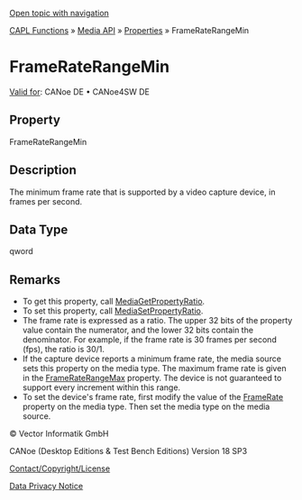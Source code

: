 [Open topic with navigation](../../../../../CANoeDEFamily.htm#Topics/CAPLFunctions/Media/Properties/CAPLfunctionFrameRateRangeMin.md)

[CAPL Functions](../../CAPLfunctions.md) » [Media API](../CAPLfunctionsMediaOverview.md) » [Properties](../CAPLfunctionsMediaProperties.md) » FrameRateRangeMin

# FrameRateRangeMin

[Valid for](../../../Shared/FeatureAvailability.md):  CANoe DE • CANoe4SW DE

## Property

FrameRateRangeMin

## Description

The minimum frame rate that is supported by a video capture device, in frames per second.

## Data Type

qword

## Remarks

- To get this property, call [MediaGetPropertyRatio](../Functions/CAPLfunctionMediaGetPropertyRatio.md).
- To set this property, call [MediaSetPropertyRatio](../Functions/CAPLfunctionMediaSetPropertyRatio.md).
- The frame rate is expressed as a ratio. The upper 32 bits of the property value contain the numerator, and the lower 32 bits contain the denominator. For example, if the frame rate is 30 frames per second (fps), the ratio is 30/1.
- If the capture device reports a minimum frame rate, the media source sets this property on the media type. The maximum frame rate is given in the [FrameRateRangeMax](CAPLfunctionFrameRateRangeMax.md) property. The device is not guaranteed to support every increment within this range.
- To set the device's frame rate, first modify the value of the [FrameRate](CAPLfunctionFrameRate.md) property on the media type. Then set the media type on the media source.

© Vector Informatik GmbH

CANoe (Desktop Editions & Test Bench Editions) Version 18 SP3

[Contact/Copyright/License](../../../Shared/ContactCopyrightLicense.md)

[Data Privacy Notice](https://www.vector.com/int/en/company/get-info/privacy-policy/)